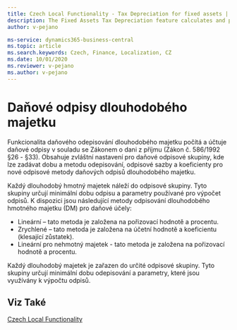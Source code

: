 ```yaml
---
title: Czech Local Functionality - Tax Depreciation for fixed assets | Microsoft Docs
description: The Fixed Assets Tax Depreciation feature calculates and posts tax depreciation in compliance with the Income Tax Act.
author: v-pejano

ms-service: dynamics365-business-central
ms.topic: article
ms.search.keywords: Czech, Finance, Localization, CZ
ms.date: 10/01/2020
ms.reviewer: v-pejano
ms.author: v-pejano
---
```


# Daňové odpisy dlouhodobého majetku  

Funkcionalita daňového odepisování dlouhodobého majetku počítá a účtuje daňové odpisy v souladu se Zákonem o dani z příjmu (Zákon č. 586/1992 §26 - §33). Obsahuje zvláštní nastavení pro daňové odpisové skupiny, kde lze zadávat dobu a metodu odepisování, odpisové sazby a koeficienty pro nové odpisové metody daňových odpisů dlouhodobého majetku.  

Každý dlouhodobý hmotný majetek náleží do odpisové skupiny. Tyto skupiny určují minimální dobu odpisu a parametry používané pro výpočet odpisů.
K dispozici jsou následující metody odpisování dlouhodobého hmotného majetku (DM) pro daňové účely:

- Lineární – tato metoda je založena na pořizovací hodnotě a procentu.
- Zrychlené – tato metoda je založena na účetní hodnotě a koeficientu (klesající zůstatek).
- Lineární pro nehmotný majetek - tato metoda je založena na pořizovací hodnotě a procentu.

Každý dlouhodobý majetek je zařazen do určité odpisové skupiny. Tyto skupiny určují minimální dobu odepisování a parametry, které jsou využívány k výpočtu odpisů.

## Viz Také

[Czech Local Functionality](czech-local-functionality.md)
